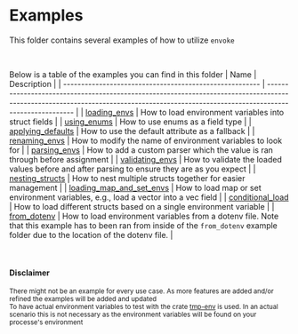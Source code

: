 # Examples

This folder contains several examples of how to utilize `envoke`

</br>

Below is a table of the examples you can find in this folder
| Name                                                    | Description                                                                                                                                                                          |
| ------------------------------------------------------- | ------------------------------------------------------------------------------------------------------------------------------------------------------------------------------------ |
| [loading_envs](./loading_envs/)                         | How to load environment variables into struct fields                                                                                                                                 |
| [using_enums](./using_enums/)                           | How to use enums as a field type                                                                                                                                                     |
| [applying_defaults](./applying_defaults/)               | How to use the default attribute as a fallback                                                                                                                                       |
| [renaming_envs](./renaming_envs/)                       | How to modify the name of environment variables to look for                                                                                                                          |
| [parsing_envs](./parsing_envs/)                         | How to add a custom parser which the value is ran through before assignment                                                                                                          |
| [validating_envs](./parsing_envs/)                      | How to validate the loaded values before and after parsing to ensure they are as you expect                                                                                          |
| [nesting_structs](./nesting_structs/)                   | How to nest multiple structs together for easier management                                                                                                                          |
| [loading_map_and_set_envs](./loading_map_and_set_envs/) | How to load map or set environment variables, e.g., load a vector into a vec field                                                                                                   |
| [conditional_load](./conditional_load/)                 | How to load different structs based on a single environment variable                                                                                                                 |
| [from_dotenv](./from_dotenv/)                           | How to load environment variables from a dotenv file. Note that this example has to been ran from inside of the `from_dotenv` example folder due to the location of the dotenv file. |

</br>

#### Disclaimer

<sup>
There might not be an example for every use case. As more features are added and/or refined the examples will be added and updated
</sup>

</br>

<sub>
To have actual environment variables to test with the crate <a href="https://crates.io/crates/temp-env">tmp-env</a> is used. In an actual scenario this is not necessary as the environment variables will be found on your processe's environment
</sub>